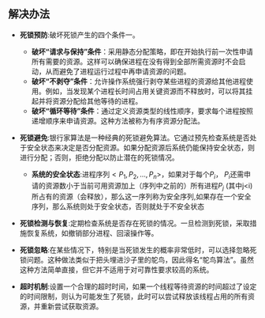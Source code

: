 ## **解决办法**

- **死锁预防**:破坏死锁产生的四个条件一。
  - **破坏“请求与保持”条件**：采用静态分配策略，即在开始执行前一次性申请所有需要的资源。这样可以确保进程在没有得到全部所需资源时不会启动，从而避免了进程运行过程中再申请资源的问题。
  - **破坏“不剥夺”条件**：允许操作系统强行剥夺某些进程的资源给其他进程使用。例如，当发现某个进程长时间占用关键资源而不释放时，可以将其挂起并将资源分配给其他等待的进程。
  - **破坏“循环等待”条件**：通过定义资源类型的线性顺序，要求每个进程按照递增顺序来申请资源。这种方法被称为有序资源分配法。
- **死锁避免**:银行家算法是一种经典的死锁避免算法。它通过预先检查系统是否处于安全状态来决定是否分配资源。如果分配资源后系统仍能保持安全状态，则进行分配；否则，拒绝分配以防止潜在的死锁情况。
  - **系统的安全状态**:进程序列$< P_1,P_2,…, P_n>$，如果对于每个$P_i$， $P_i$还需申请的资源数小于当前可用资源加上（序列中之前的）所有进程$P_j$ (其中j<i)所占有的资源（会释放），那么这一序列称为安全序列,如果存在一个安全序列，那么系统则处于安全状态，否则就处于不安全状态
  
- **死锁检测与恢复**:定期检查系统是否存在死锁的情况。一旦检测到死锁，采取措施恢复系统，如撤销部分进程、回滚操作等。
- **死锁忽略**:在某些情况下，特别是当死锁发生的概率非常低时，可以选择忽略死锁问题。这种做法类似于把头埋进沙子里的鸵鸟，因此得名“鸵鸟算法”。虽然这种方法简单直接，但它并不适用于对可靠性要求较高的系统。
- **超时机制**:设置一个合理的超时时间，如果一个线程等待资源的时间超过了设定的时间限制，则认为可能发生了死锁，此时可以尝试释放该线程占用的所有资源，并重新尝试获取资源。